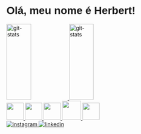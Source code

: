 <h1 color="#2981FF" style="font-family:Arial,sans-serif;">Olá, meu nome é Herbert!</h1>
<div>
  <a href="https://github.com/HerbertDuarte?tab=repositories">
  <img width="40%" height="200px" src="https://github-readme-stats.vercel.app/api?username=HerbertDuarte&show_icons=true&theme=transparent" alt="git-stats" />
  <img width="40%" height="200px" src="https://github-readme-stats.vercel.app/api/top-langs/?username=HerbertDuarte&theme=transparent&layout=compact" alt="git-stats" />
</div>
<div>
  <img height="45px" src="https://cdn.jsdelivr.net/gh/devicons/devicon/icons/html5/html5-original.svg" />
  <img height="45px" src="https://cdn.jsdelivr.net/gh/devicons/devicon/icons/css3/css3-original.svg" />
  <img height="45px" src="https://cdn.jsdelivr.net/gh/devicons/devicon/icons/javascript/javascript-original.svg" />
  <img height="50px" src="https://cdn.jsdelivr.net/gh/devicons/devicon/icons/python/python-original.svg" />
  <img height="45px" src="https://cdn.jsdelivr.net/gh/devicons/devicon/icons/c/c-original.svg" />    
</div>
<div>
  <a href="https://www.instagram.com/herbert.14_/?next=%2F">
  <img src="https://img.shields.io/badge/Instagram-E4405F?style=for-the-badge&logo=instagram&logoColor=white" alt="instagram" />
</a>
<a href="https://www.linkedin.com/in/herbert-duarte-8534b71a2/">
  <img src="https://img.shields.io/badge/LinkedIn-0077B5?style=for-the-badge&logo=linkedin&logoColor=white" alt="linkedin" />
</a>
</div>
<style>
  *{
  box-sizing: border-box;
  }
  </style>

